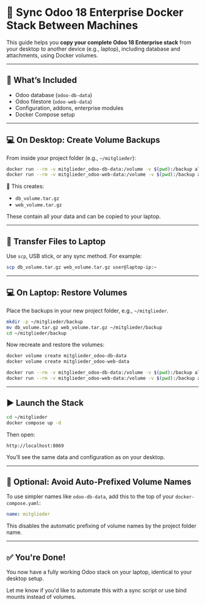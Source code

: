 
# 🔁 Sync Odoo 18 Enterprise Docker Stack Between Machines

This guide helps you **copy your complete Odoo 18 Enterprise stack** from your desktop to another device (e.g., laptop), including database and attachments, using Docker volumes.

---

## 🧱 What’s Included

- Odoo database (`odoo-db-data`)
- Odoo filestore (`odoo-web-data`)
- Configuration, addons, enterprise modules
- Docker Compose setup

---

## 💻 On Desktop: Create Volume Backups

From inside your project folder (e.g., `~/mitglieder`):

```bash
docker run --rm -v mitglieder_odoo-db-data:/volume -v $(pwd):/backup alpine tar czf /backup/db_volume.tar.gz -C /volume .
docker run --rm -v mitglieder_odoo-web-data:/volume -v $(pwd):/backup alpine tar czf /backup/web_volume.tar.gz -C /volume .
```

📁 This creates:

- `db_volume.tar.gz`
- `web_volume.tar.gz`

These contain all your data and can be copied to your laptop.

---

## 🚚 Transfer Files to Laptop

Use `scp`, USB stick, or any sync method. For example:

```bash
scp db_volume.tar.gz web_volume.tar.gz user@laptop-ip:~
```

---

## 💻 On Laptop: Restore Volumes

Place the backups in your new project folder, e.g., `~/mitglieder`.

```bash
mkdir -p ~/mitglieder/backup
mv db_volume.tar.gz web_volume.tar.gz ~/mitglieder/backup
cd ~/mitglieder/backup
```

Now recreate and restore the volumes:

```bash
docker volume create mitglieder_odoo-db-data
docker volume create mitglieder_odoo-web-data

docker run --rm -v mitglieder_odoo-db-data:/volume -v $(pwd):/backup alpine tar xzf /backup/db_volume.tar.gz -C /volume
docker run --rm -v mitglieder_odoo-web-data:/volume -v $(pwd):/backup alpine tar xzf /backup/web_volume.tar.gz -C /volume
```

---

## ▶️ Launch the Stack

```bash
cd ~/mitglieder
docker compose up -d
```

Then open:

```
http://localhost:8069
```

You’ll see the same data and configuration as on your desktop.

---

## 🧼 Optional: Avoid Auto-Prefixed Volume Names

To use simpler names like `odoo-db-data`, add this to the top of your `docker-compose.yaml`:

```yaml
name: mitglieder
```

This disables the automatic prefixing of volume names by the project folder name.

---

## ✅ You're Done!

You now have a fully working Odoo stack on your laptop, identical to your desktop setup.

Let me know if you'd like to automate this with a sync script or use bind mounts instead of volumes.

